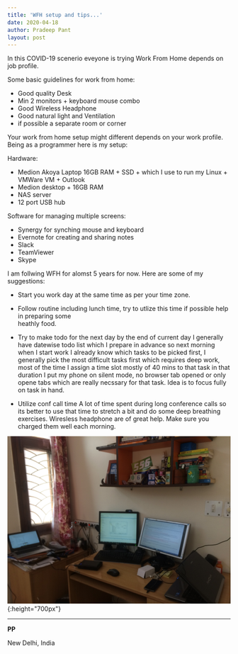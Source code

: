 ```yaml
---
title: 'WFH setup and tips...'
date: 2020-04-18
author: Pradeep Pant
layout: post
---
```

In this COVID-19 scenerio eveyone is trying Work From Home depends on  job profile. 
 
Some basic guidelines for work from home:
- Good quality Desk
- Min 2 monitors + keyboard mouse combo
- Good Wireless Headphone
- Good natural light and Ventilation
- if possible a separate room or corner


Your work from home setup might different depends on your work profile. Being as a programmer here is my setup:

Hardware:

- Medion Akoya Laptop 16GB RAM + SSD + which I use to run my Linux + VMWare VM + Outlook
- Medion desktop + 16GB RAM 
- NAS server
- 12 port USB hub

Software for managing multiple screens:

- Synergy for synching mouse and keyboard
- Evernote for creating and sharing notes
- Slack
- TeamViewer
- Skype

I am follwing WFH for alomst 5 years for now. Here are some of my suggestions:

- Start you work day at the same time as per your time zone.
- Follow routine including lunch time, try to utlize this time if possible help in preparing some  
  heathly food.
- Try to make todo for the next day by the end of current day 
    I generally have datewise todo list which I prepare in advance so next morning when I start work I already know which tasks to be picked first, I generally pick the most difficult tasks first which requires deep work, most of the time I assign a time slot mostly of 40 mins to that task in that duration I put my phone on silent mode, no browser tab opened or only opene tabs which are really necssary for that task. Idea is to focus fully on task in hand. 

-  Utilize conf call time
    A lot of time spent during long conference calls so its better to use that time to stretch a bit and do some deep breathing exercises. Wiresless headphone are of great help. Make sure you charged them well each morning.

![My WFH Setup](\data\images\wfh_pic_20200418.jpg){:height="700px"}


___

**PP**
 
New Delhi, India
